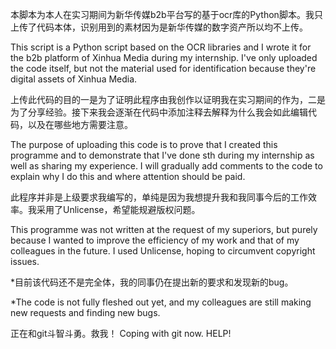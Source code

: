 本脚本为本人在实习期间为新华传媒b2b平台写的基于ocr库的Python脚本。我只上传了代码本体，识别用到的素材因为是新华传媒的数字资产所以均不上传。

This script is a Python script based on the OCR libraries and I wrote it for the b2b platform of Xinhua Media during my internship. I've only uploaded the code itself, but not the material used for identification because they're digital assets of Xinhua Media.

上传此代码的目的一是为了证明此程序由我创作以证明我在实习期间的作为，二是为了分享经验。接下来我会逐渐在代码中添加注释去解释为什么我会如此编辑代码，以及在哪些地方需要注意。

The purpose of uploading this code is to prove that I created this programme and to demonstrate that I've done sth during my internship as well as sharing my experience. I will gradually add comments to the code to explain why I do this and where attention should be paid.

此程序并非是上级要求我编写的，单纯是因为我想提升我和我同事今后的工作效率。我采用了Unlicense，希望能规避版权问题。

This programme was not written at the request of my superiors, but purely because I wanted to improve the efficiency of my work and that of my colleagues in the future. I used Unlicense, hoping to circumvent copyright issues.

*目前该代码还不是完全体，我的同事仍在提出新的要求和发现新的bug。

*The code is not fully fleshed out yet, and my colleagues are still making new requests and finding new bugs.

正在和git斗智斗勇。救我！
Coping with git now. HELP!
